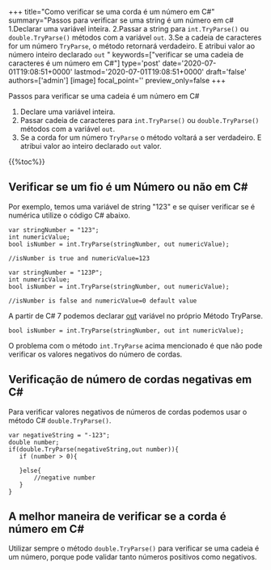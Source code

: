 +++
title="Como verificar se uma corda é um número em C#"
summary="Passos para verificar se uma string é um número em c# 1.Declarar uma variável inteira. 2.Passar a string para `int.TryParse()` ou `double.TryParse()` métodos com a variável `out`. 3.Se a cadeia de caracteres for um número `TryParse`, o método retornará verdadeiro. E atribui valor ao número inteiro declarado `out` "
keywords=["verificar se uma cadeia de caracteres é um número em C#"]
type='post'
date='2020-07-01T19:08:51+0000'
lastmod='2020-07-01T19:08:51+0000'
draft='false'
authors=['admin']
[image]
focal_point=''
preview_only=false
+++

Passos para verificar se uma cadeia é um número em C#

1. Declare uma variável inteira.
2. Passar cadeia de caracteres para `int.TryParse()` ou `double.TryParse()` métodos com a variável `out`.
3. Se a corda for um número `TryParse` o método voltará a ser verdadeiro. E atribui valor ao inteiro declarado `out` valor.

{{%toc%}}

## Verificar se um fio é um Número ou não em C# 

Por exemplo, temos uma variável de string "123" e se quiser verificar se é numérica utilize o código C# abaixo.

```
var stringNumber = "123";
int numericValue;
bool isNumber = int.TryParse(stringNumber, out numericValue);

//isNumber is true and numericValue=123

var stringNumber = "123P";
int numericValue;
bool isNumber = int.TryParse(stringNumber, out numericValue);

//isNumber is false and numericValue=0 default value

```

A partir de C# 7 podemos declarar [out](https://www.arungudelli.com/tutorial/c-sharp/difference-between-ref-and-out-parameters-in-c-sharp/) variável no próprio Método TryParse.

```
bool isNumber = int.TryParse(stringNumber, out int numericValue);

```

O problema com o método `int.TryParse` acima mencionado é que não pode verificar os valores negativos do número de cordas.

## Verificação de número de cordas negativas em C# 

Para verificar valores negativos de números de cordas podemos usar o método C# `double.TryParse()`.

```
var negativeString = "-123";
double number;
if(double.TryParse(negativeString,out number)){
   if (number > 0){

   }else{
       //negative number 
   }   
}
```

## A melhor maneira de verificar se a corda é número em C# 

Utilizar sempre o método `double.TryParse()` para verificar se uma cadeia é um número, porque pode validar tanto números positivos como negativos.
